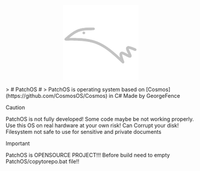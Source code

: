 <p align="center">
 <img src="Other/logo.png" style="width:200px">
</p>
> # PatchOS #
> PatchOS is operating system based on [Cosmos](https://github.com/CosmosOS/Cosmos) in C# Made by GeorgeFence

> [!CAUTION]
> PatchOS is not fully developed! Some code maybe be not working properly. Use this OS on real hardware at your own risk! Can Corrupt your disk! Filesystem not safe to use for sensitive and private documents

> [!IMPORTANT]
> PatchOS is OPENSOURCE PROJECT!!! Before build need to empty PatchOS/copytorepo.bat file!!
    
